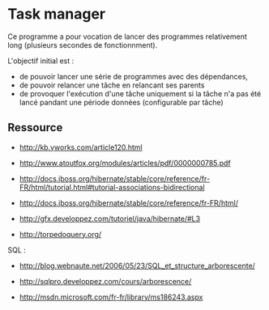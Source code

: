 # Task manager

Ce programme a pour vocation de lancer des programmes relativement long (plusieurs secondes de fonctionnment).

L'objectif initial est :

* de pouvoir lancer une série de programmes avec des dépendances,
* de pouvoir relancer une tâche en relancant ses parents
* de provoquer l'exécution d'une tâche uniquement si la tâche n'a pas été lancé pandant une période données (configurable par tâche)

## Ressource

* http://kb.yworks.com/article120.html
* http://www.atoutfox.org/modules/articles/pdf/0000000785.pdf

* http://docs.jboss.org/hibernate/stable/core/reference/fr-FR/html/tutorial.html#tutorial-associations-bidirectional
* http://docs.jboss.org/hibernate/stable/core/reference/fr-FR/html/
* http://gfx.developpez.com/tutoriel/java/hibernate/#L3

* http://torpedoquery.org/

SQL :

* http://blog.webnaute.net/2006/05/23/SQL_et_structure_arborescente/
* http://sqlpro.developpez.com/cours/arborescence/

* http://msdn.microsoft.com/fr-fr/library/ms186243.aspx

